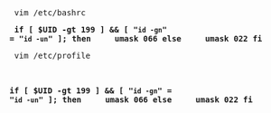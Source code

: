 <pre> vim /etc/bashrc </pre>
**<pre>
		if [ $UID -gt 199 ] && [ "`id -gn`" = "`id -un`" ]; then
		    umask 066
		else
		    umask 022
		fi
</pre>**

<pre> vim /etc/profile </pre>
**<pre>		
		if [ $UID -gt 199 ] && [ "`id -gn`" = "`id -un`" ]; then
		    umask 066
		else
		    umask 022
		fi
</pre>**


